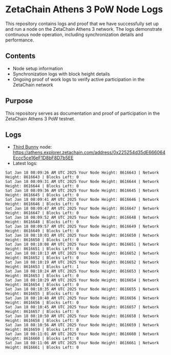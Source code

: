 # ZetaChain Athens 3 PoW Node Logs
This repository contains logs and proof that we have successfully set up and run a node on the ZetaChain Athens 3 network. The logs demonstrate continuous node operation, including synchronization details and performance.

## Contents
- Node setup information
- Synchronization logs with block height details
- Ongoing proof of work logs to verify active participation in the ZetaChain network

## Purpose
This repository serves as documentation and proof of participation in the ZetaChain Athens 3 PoW testnet.

## Logs

- [Third Bunny](https://thirdbunny.xyz/) node: https://athens.explorer.zetachain.com/address/0x225254d35dE666064Eccc5ce16eF1D8bF8D7b5EE
- Latest logs:
```
Sat Jan 18 08:09:26 AM UTC 2025 Your Node Height: 8616643 | Network Height: 8616643 | Blocks Left: 0
Sat Jan 18 08:09:31 AM UTC 2025 Your Node Height: 8616644 | Network Height: 8616644 | Blocks Left: 0
Sat Jan 18 08:09:36 AM UTC 2025 Your Node Height: 8616645 | Network Height: 8616645 | Blocks Left: 0
Sat Jan 18 08:09:41 AM UTC 2025 Your Node Height: 8616646 | Network Height: 8616646 | Blocks Left: 0
Sat Jan 18 08:09:47 AM UTC 2025 Your Node Height: 8616647 | Network Height: 8616647 | Blocks Left: 0
Sat Jan 18 08:09:52 AM UTC 2025 Your Node Height: 8616648 | Network Height: 8616648 | Blocks Left: 0
Sat Jan 18 08:09:57 AM UTC 2025 Your Node Height: 8616649 | Network Height: 8616649 | Blocks Left: 0
Sat Jan 18 08:10:03 AM UTC 2025 Your Node Height: 8616650 | Network Height: 8616650 | Blocks Left: 0
Sat Jan 18 08:10:08 AM UTC 2025 Your Node Height: 8616651 | Network Height: 8616651 | Blocks Left: 0
Sat Jan 18 08:10:13 AM UTC 2025 Your Node Height: 8616652 | Network Height: 8616652 | Blocks Left: 0
Sat Jan 18 08:10:19 AM UTC 2025 Your Node Height: 8616652 | Network Height: 8616653 | Blocks Left: 1
Sat Jan 18 08:10:24 AM UTC 2025 Your Node Height: 8616653 | Network Height: 8616653 | Blocks Left: 0
Sat Jan 18 08:10:29 AM UTC 2025 Your Node Height: 8616654 | Network Height: 8616654 | Blocks Left: 0
Sat Jan 18 08:10:35 AM UTC 2025 Your Node Height: 8616655 | Network Height: 8616655 | Blocks Left: 0
Sat Jan 18 08:10:40 AM UTC 2025 Your Node Height: 8616656 | Network Height: 8616656 | Blocks Left: 0
Sat Jan 18 08:10:45 AM UTC 2025 Your Node Height: 8616657 | Network Height: 8616657 | Blocks Left: 0
Sat Jan 18 08:10:50 AM UTC 2025 Your Node Height: 8616658 | Network Height: 8616658 | Blocks Left: 0
Sat Jan 18 08:10:56 AM UTC 2025 Your Node Height: 8616659 | Network Height: 8616659 | Blocks Left: 0
Sat Jan 18 08:11:01 AM UTC 2025 Your Node Height: 8616660 | Network Height: 8616660 | Blocks Left: 0
Sat Jan 18 08:11:06 AM UTC 2025 Your Node Height: 8616661 | Network Height: 8616661 | Blocks Left: 0
```

